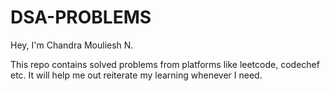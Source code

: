 # DSA-PROBLEMS

Hey, I'm Chandra Mouliesh N.

This repo contains solved problems from platforms like leetcode, codechef etc. It will help me out reiterate my learning whenever I need. 
